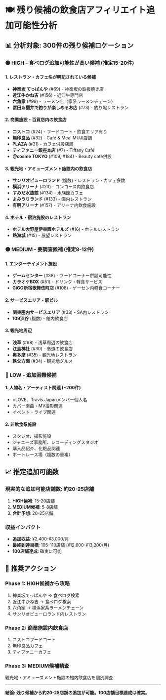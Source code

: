 # 🍽️ 残り候補の飲食店アフィリエイト追加可能性分析

## 📊 分析対象: 300件の残り候補ロケーション

### 🟢 **HIGH** - 食べログ追加可能性が高い候補 (推定15-20件)

#### 1. **レストラン・カフェ名が明記されている候補**
- **神楽坂 てっぱんや** (#69) - 神楽坂の鉄板焼き店
- **近江牛かね吉** (#156) - 近江牛専門店
- **六角家** (#99) - ラーメン店（家系ラーメンチェーン）
- **冨田＆櫻井で釣りが楽しめるお店** (#73) - 釣り堀レストラン

#### 2. **商業施設・百貨店内の飲食店**
- **コストコ** (#24) - フードコート・飲食エリア有り
- **無印良品** (#32) - Café & Meal MUJI店舗
- **PLAZA** (#31) - カフェ併設店舗
- **ティファニー銀座本店** (#7) - Tiffany Café
- **＠cosme TOKYO** (#109, #184) - Beauty cafe併設

#### 3. **観光地・アミューズメント施設内の飲食店**
- **サンリオピューロランド** (複数) - レストラン・カフェ多数
- **横浜アリーナ** (#23) - コンコース内飲食店
- **すみだ水族館** (#134) - 水族館カフェ
- **よみうりランド** (#133) - 園内レストラン
- **有明アリーナ** (#157) - アリーナ内飲食施設

#### 4. **ホテル・宿泊施設のレストラン**
- **ホテル大野屋伊東園ホテルズ** (#16) - ホテルレストラン
- **熱海城** (#15) - 展望レストラン

### 🟡 **MEDIUM** - 要調査候補 (推定8-12件)

#### 1. **エンターテイメント施設**
- **ゲームセンター** (#38) - フードコーナー併設可能性
- **カラオケBOX** (#51) - ドリンク・軽食サービス
- **GiGO新宿歌舞伎町店** (#108) - ゲーセン内軽食コーナー

#### 2. **サービスエリア・駅ビル**
- **関東圏内サービスエリア** (#33) - SA内レストラン
- **109渋谷** (複数) - 館内飲食店

#### 3. **観光地周辺**
- **浅草** (#98) - 浅草周辺の飲食店
- **江島神社** (#30) - 参道の飲食店
- **奥多摩** (#35) - 観光地レストラン
- **秩父方面** (#34) - 観光地グルメ

### 🔴 **LOW** - 追加困難候補

#### 1. **人物名・アーティスト関連** (~200件)
- =LOVE、Travis Japanメンバー個人名
- カバー楽曲・MV撮影関連
- イベント・ライブ関連

#### 2. **非飲食系施設**
- スタジオ、撮影施設
- ジャニーズ事務所、レコーディングスタジオ
- 購入品紹介、化粧品関連
- ボートレース場（複数の重複）

## 📈 **推定追加可能数**

### **現実的な追加可能店舗数: 約20-25店舗**

1. **HIGH候補**: 15-20店舗
2. **MEDIUM候補**: 5-8店舗
3. **合計予想**: 20-25店舗

### **収益インパクト**
- **追加収益**: ¥2,400-¥3,000/月
- **最終到達目標**: 105-110店舗 (¥12,600-¥13,200/月)
- **100店舗達成**: 確実に可能

## 🎯 **推奨アクション**

### **Phase 1: HIGH候補から攻略**
1. 神楽坂てっぱんや → 食べログ検索
2. 近江牛かね吉 → 食べログ検索  
3. 六角家 → 横浜家系ラーメンチェーン
4. サンリオピューロランド内レストラン

### **Phase 2: 商業施設内飲食店**
1. コストコフードコート
2. 無印良品カフェ
3. ティファニーカフェ

### **Phase 3: MEDIUM候補精査**
観光地・アミューズメント施設の館内飲食店を個別調査

---

**結論: 残り候補から約20-25店舗の追加が可能。100店舗目標達成は確実。**